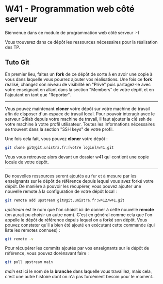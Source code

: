# W41 - Programmation web côté serveur

Bienvenue dans ce module de programmation web côté serveur :-)

Vous trouverez dans ce dépôt les ressources nécessaires pour la réalisation des TP.

## Tuto Git

En premier lieu, faites un **fork** de ce dépôt de sorte à en avoir une copie à vous dans laquelle vous pourrez ajouter vos réalisations.
Une fois ce **fork** réalisé, changez son niveau de visibilité en "Privé" puis partagez-le avec votre enseignant en allant dans la section "Members" de votre dépôt et en l'ajoutant en tant que "Reporter".

---

Vous pouvez maintenant **cloner** votre dépôt sur votre machine de travail afin de disposer d'un espace de travail local.
Pour pouvoir interagir avec le serveur Gitlab depuis votre machine de travail, il faut ajouter la clé ssh de votre machine à votre profil utilisateur.
Toutes les informations nécessaires se trouvent dans la section "SSH keys" de votre profil.

Une fois cela fait, vous pouvez **cloner** votre dépôt :
```sh
git clone git@git.unistra.fr:[votre login]/w41.git
```
Vous vous retrouvez alors devant un dossier w41 qui contient une copie locale de votre dépôt.

---

De nouvelles ressources seront ajoutés au fur et à mesure par les enseignants sur le dépôt de référence depuis lequel vous avez forké votre dépôt.
De manière à pouvoir les récupérer, vous pouvez ajouter une nouvelle remote à la configuration de votre dépôt local :
```sh
git remote add upstream git@git.unistra.fr:w412/w41.git
```
*upstream* est le nom que l'on choisit ici de donner à cette nouvelle **remote** (on aurait pu choisir un autre nom).
C'est en général comme cela que l'on appelle le dépôt de référence depuis lequel on a forké son dépôt.
Vous pouvez constater qu'il a bien été ajouté en exécutant cette commande (qui liste les remotes connues) :
```sh
git remote -v
```
Pour récupérer les commits ajoutés par vos enseignants sur le dépôt de référence, vous pouvez dorénavant faire :
```sh
git pull upstream main
```
*main* est ici le nom de la **branche** dans laquelle vous travaillez, mais cela, c'est une autre histoire dont on n'a pas forcément besoin pour le moment..
